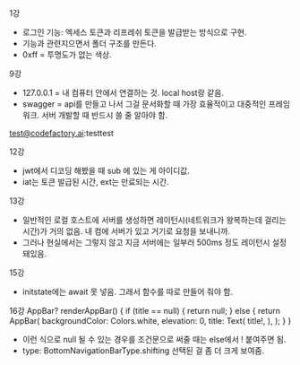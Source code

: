 1강
- 로그인 기능: 엑세스 토큰과 리프레쉬 토큰을 발급받는 방식으로 구현.
- 기능과 관련지으면서 폴더 구조를 만든다. 
- 0xff = 투명도가 없는 색상.

9강

- 127.0.0.1 = 내 컴퓨터 안에서 연결하는 것. local host랑 같음.
- swagger = api를 만들고 나서 그걸 문서화할 때 가장 효율적이고 대중적인 프레임워크. 서버 개발할 때 반드시 쓸 줄 알아야 함. 

test@codefactory.ai:testtest

12강
- jwt에서 디코딩 해봤을 때 sub  에 있는 게 아이디값.
- iat는 토큰 발급된 시간, ext는 만료되는 시간.

13강
- 일반적인 로컬 호스트에 서버를 생성하면 레이턴시(네트워크가 왕복하는데 걸리는 시간)가 거의 없음. 내 컴에 서버가 있고 거기로 요청을 보내니까. 
- 그러나 현실에서는 그렇지 않고 지금 서버에는 일부러 500ms 정도 레이턴시 설정돼있음.

15강
- initstate에는 await 못 넣음. 그래서 함수를 따로 만들어 줘야 함. 

16강
  AppBar? renderAppBar() {
    if (title == null) {
      return null;
    } else {
      return AppBar(
        backgroundColor: Colors.white,
        elevation: 0,
        title: Text(
          title!,
        ),
      );
    }
  }
  - 이런 식으로 null 될 수 있는 경우를 조건문으로 써줄 때는 else에서 ! 붙여주면 됨. 
  - type: BottomNavigationBarType.shifting 선택된 걸 좀 더 크게 보여줌.